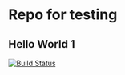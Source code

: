 # Repo for testing

## Hello World 1

[![Build Status](https://travis-ci.org/shahobik/test.svg?branch=master)](https://travis-ci.org/shahobik/test)
